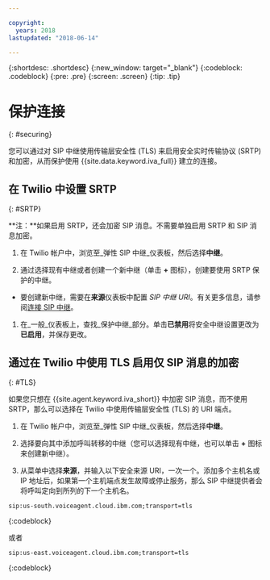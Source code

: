 ```yaml
---

copyright:
  years: 2018
lastupdated: "2018-06-14"

---
```


{:shortdesc: .shortdesc}
{:new_window: target="_blank"}
{:codeblock: .codeblock}
{:pre: .pre}
{:screen: .screen}
{:tip: .tip}


# 保护连接
{: #securing}

您可以通过对 SIP 中继使用传输层安全性 (TLS) 来启用安全实时传输协议 (SRTP) 和加密，从而保护使用 {{site.data.keyword.iva_full}} 建立的连接。

## 在 Twilio 中设置 SRTP
{: #SRTP}

**注：**如果启用 SRTP，还会加密 SIP 消息。不需要单独启用 SRTP 和 SIP 消息加密。

1. 在 Twilio 帐户中，浏览至_弹性 SIP 中继_仪表板，然后选择**中继**。

1. 通过选择现有中继或者创建一个新中继（单击 **+** 图标），创建要使用 SRTP 保护的中继。

  * 要创建新中继，需要在**来源**仪表板中配置 _SIP 中继 URI_。有关更多信息，请参阅[连接 SIP 中继](connect-SIP.html)。

1. 在_一般_仪表板上，查找_保护中继_部分。单击**已禁用**将安全中继设置更改为**已启用**，并保存更改。

## 通过在 Twilio 中使用 TLS 启用仅 SIP 消息的加密
{: #TLS}

如果您只想在 {{site.agent.keyword.iva_short}} 中加密 SIP 消息，而不使用 SRTP，那么可以选择在 Twilio 中使用传输层安全性 (TLS) 的 URI 端点。

1. 在 Twilio 帐户中，浏览至_弹性 SIP 中继_仪表板，然后选择**中继**。

1. 选择要向其中添加呼叫转移的中继（您可以选择现有中继，也可以单击 **+** 图标来创建新中继）。

1. 从菜单中选择**来源**，并输入以下安全来源 URI，一次一个。添加多个主机名或 IP 地址后，如果第一个主机端点发生故障或停止服务，那么 SIP 中继提供者会将呼叫定向到所列的下一个主机名。

```
sip:us-south.voiceagent.cloud.ibm.com;transport=tls
```
{:codeblock}

或者

```
sip:us-east.voiceagent.cloud.ibm.com;transport=tls
```
{:codeblock}
